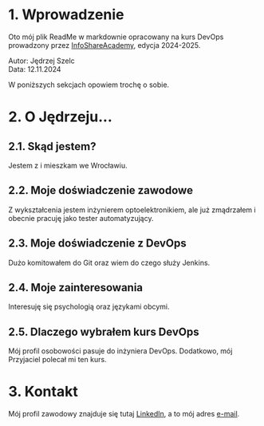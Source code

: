# 1. Wprowadzenie

Oto mój plik ReadMe w markdownie opracowany na kurs DevOps prowadzony przez [InfoShareAcademy](https://infoshareacademy.com/kurs/kurs-devops-od-podstaw-wieczorowy/), edycja 2024-2025.

Autor: Jędrzej Szelc\
Data: 12.11.2024

W poniższych sekcjach opowiem trochę o sobie.

# 2. O Jędrzeju...

## 2.1. Skąd jestem?

Jestem z i mieszkam we Wrocławiu.

## 2.2. Moje doświadczenie zawodowe

Z wykształcenia jestem inżynierem optoelektronikiem, ale już zmądrzałem i obecnie pracuję jako tester automatyzujący.

## 2.3. Moje doświadczenie z DevOps

Dużo komitowałem do Git oraz wiem do czego służy Jenkins.

## 2.4. Moje zainteresowania

Interesuję się psychologią oraz językami obcymi.

## 2.5. Dlaczego wybrałem kurs DevOps

Mój profil osobowości pasuje do inżyniera DevOps. Dodatkowo, mój Przyjaciel polecał mi ten kurs.

# 3. Kontakt

Mój profil zawodowy znajduje się tutaj [LinkedIn](https://www.linkedin.com/in/andrewszelc/), a to mój adres [e-mail](mailto:jedrzej@jedrzej.info).
